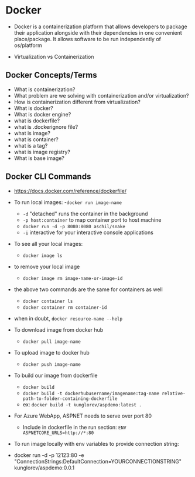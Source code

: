 # Docker
- Docker is a containerization platform that allows developers to package their application alongside with their dependencies in one convenient place/package. It allows software to be run independently of os/platform

- Virtualization vs Containerization

## Docker Concepts/Terms
- What is containerization? 
- What problem are we solving with containerization and/or virtualization?
- How is containerization different from virtualization?
- What is docker?
- What is docker engine?
- what is dockerfile?
- what is .dockerignore file?
- what is image?
- what is container?
- what is a tag?
- what is image registry?
- What is base image?

## Docker CLI Commands
- https://docs.docker.com/reference/dockerfile/

- To run local images:
    -`docker run image-name`
    - `-d` "detached" runs the container in the background
    - `-p host:container` to map container port to host machine
    - `docker run -d -p 8080:8080 aschil/snake`
    - `-i` interactive for your interactive console applications
- To see all your local images:
    - `docker image ls`
- to remove your local image
    - `docker image rm image-name-or-image-id`
- the above two commands are the same for containers as well
    - `docker container ls`
    - `docker container rm container-id`
- when in doubt, `docker resource-name --help`
- To download image from docker hub
    - `docker pull image-name`
- To upload image to docker hub
    - `docker push image-name`
- To build our image from dockerfile
    - `docker build`
    - `docker build -t dockerhubusername/imagename:tag-name relative-path-to-folder-containing-dockerfile`
    - ex: `docker build -t kunglorev/aspdemo:latest .`
- For Azure WebApp, ASPNET needs to serve over port 80
    - Include in dockerfile in the run section: `ENV ASPNETCORE_URLS=http://*:80`
- To run image locally with env variables to provide connection string:
 - docker run -d -p 12123:80 -e "ConnectionStrings:DefaultConnection=YOURCONNECTIONSTRING" kunglorev/aspdemo:0.0.1
